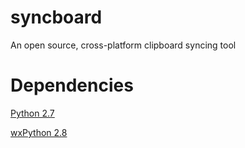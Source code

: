 syncboard
=========

An open source, cross-platform clipboard syncing tool

Dependencies
============
[Python 2.7](http://www.python.org/download/releases/2.7.6/)

[wxPython 2.8](http://www.wxpython.org/download.php)
